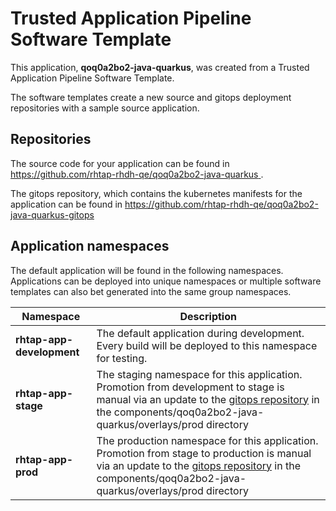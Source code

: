 # Trusted Application Pipeline Software Template

This application, **qoq0a2bo2-java-quarkus**, was created from a Trusted Application Pipeline Software Template.

The software templates create a new source and gitops deployment repositories with a sample source application. 

## Repositories

The source code for your application can be found in [https://github.com/rhtap-rhdh-qe/qoq0a2bo2-java-quarkus ](https://github.com/rhtap-rhdh-qe/qoq0a2bo2-java-quarkus ).
 
The gitops repository, which contains the kubernetes manifests for the application can be found in 
[https://github.com/rhtap-rhdh-qe/qoq0a2bo2-java-quarkus-gitops ](https://github.com/rhtap-rhdh-qe/qoq0a2bo2-java-quarkus-gitops ) 

## Application namespaces 

The default application will be found in the following namespaces. Applications can be deployed into unique namespaces or multiple software templates can also bet generated into the same group namespaces.  

|  Namespace   |  Description   |  
| -------- | -------- |   
| **rhtap-app-development** | The default application during development. Every build will be deployed to this namespace for testing. | 
| **rhtap-app-stage** | The staging namespace for this application. Promotion from development to stage is manual via an update to the [gitops repository](https://github.com/rhtap-rhdh-qe/qoq0a2bo2-java-quarkus-gitops ) in the components/qoq0a2bo2-java-quarkus/overlays/prod directory |  
| **rhtap-app-prod** | The production namespace for this application. Promotion from stage to production is manual via an update to the [gitops repository](https://github.com/rhtap-rhdh-qe/qoq0a2bo2-java-quarkus-gitops ) in the components/qoq0a2bo2-java-quarkus/overlays/prod directory | 